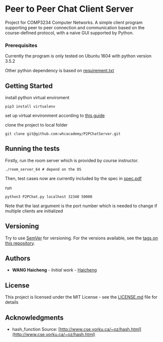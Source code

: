 # Peer to Peer Chat Client Server

Project for COMP3234 Computer Networks.
A simple client program supporting peer to peer connection and communication based on the course-defined protocol, 
with a naive GUI supported by Python.


### Prerequisites

Currently the program is only tested on Ubuntu 1604 with python version 3.5.2

Other python dependency is based on [requirement.txt](https://github.com/whcacademy/P2PChatServer/blob/master/README.md)


## Getting Started

install python virtual enviroment
```
pip3 install virtualenv
```
set up virtual environment according to [this guide](http://python-guide-pt-br.readthedocs.io/en/latest/dev/virtualenvs/)

clone the project to local folder
```
git clone git@github.com:whcacademy/P2PChatServer.git
```

## Running the tests

Firstly, run the room server which is provided by course instructor.
```
./room_server_64 # depend on the OS
```

Then, test cases now are currently included by the spec in [spec.pdf](https://github.com/whcacademy/P2PChatServer/blob/master/2016-17-Programming-Project.pdf)

run 
```
python3 P2PChat.py localhost 32340 50000
```
Note that the last argument is the port number which is needed to change if multiple clients are initialized

## Versioning

Try to use [SemVer](http://semver.org/) for versioning. For the versions available, see the [tags on this repository](https://github.com/your/project/tags). 

## Authors

* **WANG Haicheng** - *Initial work* - [Haicheng](https://github.com/whcacademy)

## License

This project is licensed under the MIT License - see the [LICENSE.md](LICENSE.md) file for details

## Acknowledgments

* hash_function Source: [http://www.cse.yorku.ca/~oz/hash.html](http://www.cse.yorku.ca/~oz/hash.html)